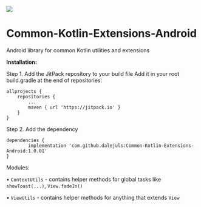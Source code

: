 [![](https://jitpack.io/v/dalejuls/Common-Kotlin-Extensions-Android.svg)](https://jitpack.io/#dalejuls/Common-Kotlin-Extensions-Android)


# Common-Kotlin-Extensions-Android
Android library for common Kotlin utilities and extensions

**Installation:**

Step 1. Add the JitPack repository to your build file
Add it in your root build.gradle at the end of repositories:

	allprojects {
		repositories {
			...
			maven { url 'https://jitpack.io' }
		}
	}
  

Step 2. Add the dependency

	dependencies {
	        implementation 'com.github.dalejuls:Common-Kotlin-Extensions-Android:1.0.01'
	}



Modules:

• `ContextUtils` - contains helper methods for global tasks like `showToast(...)`, `View.fadeIn()`

• `ViewUtils` - contains helper methods for anything that extends `View`
